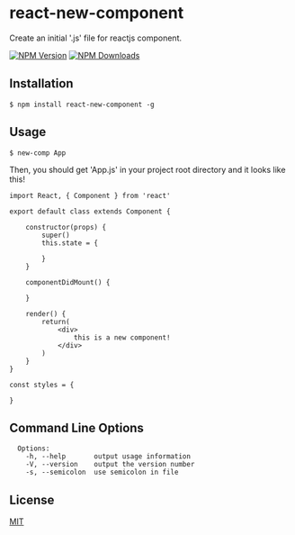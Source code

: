 # react-new-component
Create an initial '.js' file for reactjs component.

[![NPM Version][npm-image]][npm-url]    [![NPM Downloads][downloads-image]][downloads-url]



## Installation

```
$ npm install react-new-component -g
```



## Usage

```
$ new-comp App
```

Then, you should get 'App.js' in your project root directory and it looks like this!

```
import React, { Component } from 'react'

export default class extends Component {

    constructor(props) {
		super()
		this.state = {

		}
	}

    componentDidMount() {

	}

    render() {
        return(
            <div>
                this is a new component!
            </div>
        )
    }
}

const styles = {

}
```



## Command Line Options

```
  Options:
    -h, --help       output usage information
    -V, --version    output the version number
    -s, --semicolon  use semicolon in file
```



## License

[MIT](./LICENSE)

[npm-image]: https://img.shields.io/npm/v/react-new-component.svg
[npm-url]: https://www.npmjs.com/package/react-new-component
[downloads-image]: https://img.shields.io/npm/dm/react-new-component.svg
[downloads-url]: https://npmjs.org/package/react-new-component